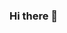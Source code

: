 ### Hi there 👋

<!--
- 👋 Hi there!, I’m Asier Ortega Legarreta @asiort
- 👀 I’m interested in Bioinformatics, Genomics, Statistics and Machine Learning, and how to combine them to solve biological problems!
- 💼 I’m currently in working Darwin Bioprospecting Excellence S.L. while I'm finishing my Master's thesis.
- 💻 I am currently working on small bioinformatics tools to facilitate data analysis and processing. So far I have developed two scraping tools using Selenium:
    - A tool that allows multiple BLAST searches to be performed in parallel against the NCBI database, from a multiFASTA.
    - A tool that allows to scrape all the results generated with MiGA Online, to infer the taxonomy of our genomes. 
- 📫 You can reach me at asierortega20@gmail.com
-->
